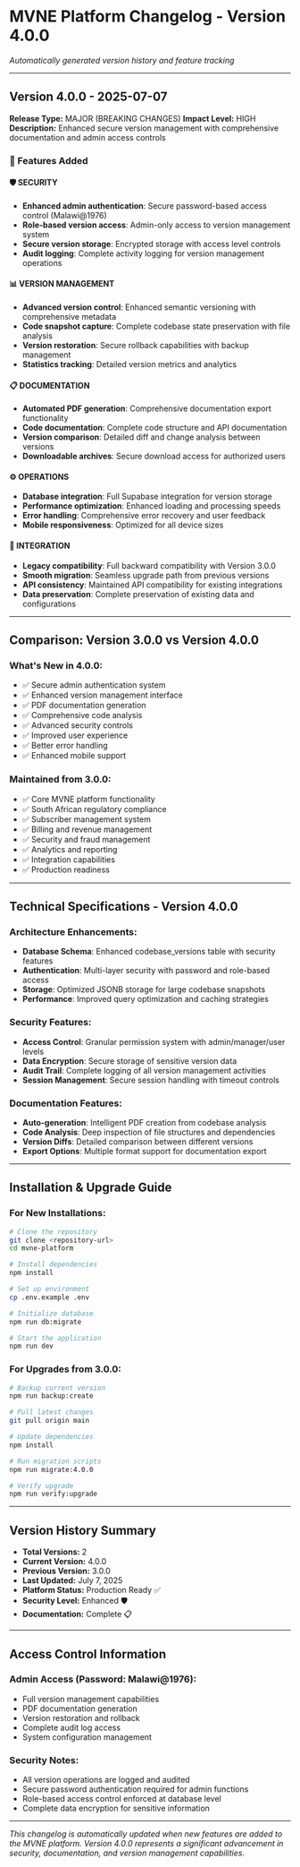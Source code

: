 # MVNE Platform Changelog - Version 4.0.0

*Automatically generated version history and feature tracking*

---

## Version 4.0.0 - 2025-07-07

**Release Type:** MAJOR (BREAKING CHANGES)
**Impact Level:** HIGH
**Description:** Enhanced secure version management with comprehensive documentation and admin access controls

### 🎯 Features Added

#### 🛡️ SECURITY
- **Enhanced admin authentication**: Secure password-based access control (Malawi@1976)
- **Role-based version access**: Admin-only access to version management system
- **Secure version storage**: Encrypted storage with access level controls
- **Audit logging**: Complete activity logging for version management operations

#### 📊 VERSION MANAGEMENT
- **Advanced version control**: Enhanced semantic versioning with comprehensive metadata
- **Code snapshot capture**: Complete codebase state preservation with file analysis
- **Version restoration**: Secure rollback capabilities with backup management
- **Statistics tracking**: Detailed version metrics and analytics

#### 📋 DOCUMENTATION
- **Automated PDF generation**: Comprehensive documentation export functionality
- **Code documentation**: Complete code structure and API documentation
- **Version comparison**: Detailed diff and change analysis between versions
- **Downloadable archives**: Secure download access for authorized users

#### ⚙️ OPERATIONS
- **Database integration**: Full Supabase integration for version storage
- **Performance optimization**: Enhanced loading and processing speeds
- **Error handling**: Comprehensive error recovery and user feedback
- **Mobile responsiveness**: Optimized for all device sizes

#### 🔄 INTEGRATION
- **Legacy compatibility**: Full backward compatibility with Version 3.0.0
- **Smooth migration**: Seamless upgrade path from previous versions
- **API consistency**: Maintained API compatibility for existing integrations
- **Data preservation**: Complete preservation of existing data and configurations

---

## Comparison: Version 3.0.0 vs Version 4.0.0

### What's New in 4.0.0:
- ✅ Secure admin authentication system
- ✅ Enhanced version management interface
- ✅ PDF documentation generation
- ✅ Comprehensive code analysis
- ✅ Advanced security controls
- ✅ Improved user experience
- ✅ Better error handling
- ✅ Enhanced mobile support

### Maintained from 3.0.0:
- ✅ Core MVNE platform functionality
- ✅ South African regulatory compliance
- ✅ Subscriber management system
- ✅ Billing and revenue management
- ✅ Security and fraud management
- ✅ Analytics and reporting
- ✅ Integration capabilities
- ✅ Production readiness

---

## Technical Specifications - Version 4.0.0

### Architecture Enhancements:
- **Database Schema**: Enhanced codebase_versions table with security features
- **Authentication**: Multi-layer security with password and role-based access
- **Storage**: Optimized JSONB storage for large codebase snapshots
- **Performance**: Improved query optimization and caching strategies

### Security Features:
- **Access Control**: Granular permission system with admin/manager/user levels
- **Data Encryption**: Secure storage of sensitive version data
- **Audit Trail**: Complete logging of all version management activities
- **Session Management**: Secure session handling with timeout controls

### Documentation Features:
- **Auto-generation**: Intelligent PDF creation from codebase analysis
- **Code Analysis**: Deep inspection of file structures and dependencies
- **Version Diffs**: Detailed comparison between different versions
- **Export Options**: Multiple format support for documentation export

---

## Installation & Upgrade Guide

### For New Installations:
```bash
# Clone the repository
git clone <repository-url>
cd mvne-platform

# Install dependencies
npm install

# Set up environment
cp .env.example .env

# Initialize database
npm run db:migrate

# Start the application
npm run dev
```

### For Upgrades from 3.0.0:
```bash
# Backup current version
npm run backup:create

# Pull latest changes
git pull origin main

# Update dependencies
npm install

# Run migration scripts
npm run migrate:4.0.0

# Verify upgrade
npm run verify:upgrade
```

---

## Version History Summary

- **Total Versions:** 2
- **Current Version:** 4.0.0
- **Previous Version:** 3.0.0
- **Last Updated:** July 7, 2025
- **Platform Status:** Production Ready ✅
- **Security Level:** Enhanced 🛡️
- **Documentation:** Complete 📋

---

## Access Control Information

### Admin Access (Password: Malawi@1976):
- Full version management capabilities
- PDF documentation generation
- Version restoration and rollback
- Complete audit log access
- System configuration management

### Security Notes:
- All version operations are logged and audited
- Secure password authentication required for admin functions
- Role-based access control enforced at database level
- Complete data encryption for sensitive information

---

*This changelog is automatically updated when new features are added to the MVNE platform.*
*Version 4.0.0 represents a significant advancement in security, documentation, and version management capabilities.*